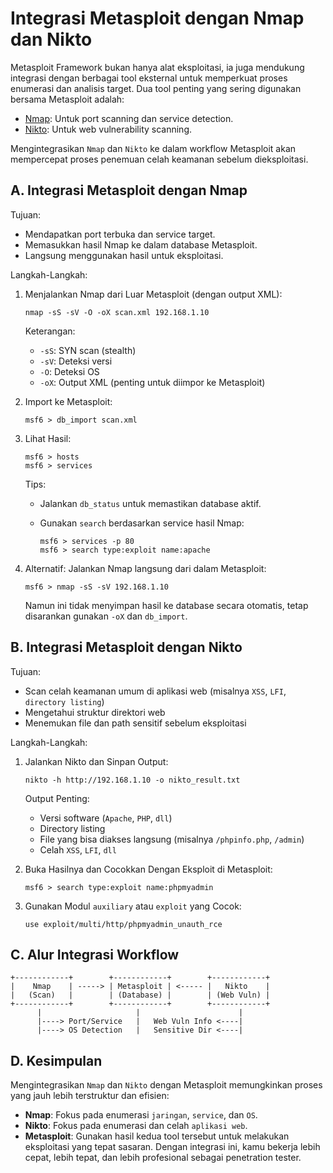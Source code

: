 # Integrasi Metasploit dengan Nmap dan Nikto

Metasploit Framework bukan hanya alat eksploitasi, ia juga mendukung integrasi dengan berbagai tool eksternal untuk memperkuat proses enumerasi dan analisis target. Dua tool penting yang sering digunakan bersama Metasploit adalah:
- [Nmap](https://nmap.org/): Untuk port scanning dan service detection.
- [Nikto](https://www.cirt.net/Nikto2): Untuk web vulnerability scanning.

Mengintegrasikan `Nmap` dan `Nikto` ke dalam workflow Metasploit akan mempercepat proses penemuan celah keamanan sebelum dieksploitasi.

## A. Integrasi Metasploit dengan Nmap

Tujuan:
- Mendapatkan port terbuka dan service target.
- Memasukkan hasil Nmap ke dalam database Metasploit.
- Langsung menggunakan hasil untuk eksploitasi.

Langkah-Langkah:

1. Menjalankan Nmap dari Luar Metasploit (dengan output XML):

   ```
   nmap -sS -sV -O -oX scan.xml 192.168.1.10
   ```

   Keterangan:
   - `-sS`: SYN scan (stealth)
   - `-sV`: Deteksi versi
   - `-O`: Deteksi OS
   - `-oX`: Output XML (penting untuk diimpor ke Metasploit)

2. Import ke Metasploit:

   ```
   msf6 > db_import scan.xml
   ```

3. Lihat Hasil:

   ```
   msf6 > hosts
   msf6 > services
   ```

   Tips:
   - Jalankan `db_status` untuk memastikan database aktif.
   - Gunakan `search` berdasarkan service hasil Nmap:
  
     ```
     msf6 > services -p 80
     msf6 > search type:exploit name:apache
     ```

4. Alternatif: Jalankan Nmap langsung dari dalam Metasploit:

   ```
   msf6 > nmap -sS -sV 192.168.1.10
   ```

   Namun ini tidak menyimpan hasil ke database secara otomatis, tetap disarankan gunakan `-oX` dan `db_import`.

## B. Integrasi Metasploit dengan Nikto

Tujuan:
- Scan celah keamanan umum di aplikasi web (misalnya `XSS`, `LFI`, `directory listing`)
- Mengetahui struktur direktori web
- Menemukan file dan path sensitif sebelum eksploitasi

Langkah-Langkah:

1. Jalankan Nikto dan Sinpan Output:

   ```
   nikto -h http://192.168.1.10 -o nikto_result.txt
   ```

   Output Penting:
   - Versi software (`Apache`, `PHP`, `dll`)
   - Directory listing
   - File yang bisa diakses langsung (misalnya `/phpinfo.php`, `/admin`)
   - Celah `XSS`, `LFI`, `dll`

2. Buka Hasilnya dan Cocokkan Dengan Eksploit di Metasploit:

   ```
   msf6 > search type:exploit name:phpmyadmin
   ```

3. Gunakan Modul `auxiliary` atau `exploit` yang Cocok:

   ```
   use exploit/multi/http/phpmyadmin_unauth_rce
   ```

## C. Alur Integrasi Workflow

```
+------------+        +------------+        +------------+
|    Nmap    | -----> | Metasploit | <----- |   Nikto    |
|   (Scan)   |        | (Database) |        | (Web Vuln) |
+------------+        +------------+        +------------+
      |                     |                      |
      |----> Port/Service   |   Web Vuln Info <----|
      |----> OS Detection   |   Sensitive Dir <----|
```

## D. Kesimpulan

Mengintegrasikan `Nmap` dan `Nikto` dengan Metasploit memungkinkan proses yang jauh lebih terstruktur dan efisien:
- **Nmap**: Fokus pada enumerasi `jaringan`, `service`, dan `OS`.
- **Nikto**: Fokus pada enumerasi dan celah `aplikasi web`.
- **Metasploit**: Gunakan hasil kedua tool tersebut untuk melakukan eksploitasi yang tepat sasaran.
Dengan integrasi ini, kamu bekerja lebih cepat, lebih tepat, dan lebih profesional sebagai penetration tester.
